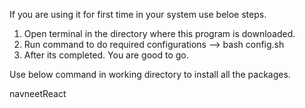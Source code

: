 If you are using it for first time in your system use beloe steps.

1. Open terminal in the directory where this program is downloaded.
2. Run command to do required configurations -->  bash config.sh
3. After its completed. You are good to go.

Use below command in working directory to install all the packages.

navneetReact
